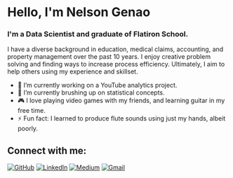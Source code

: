 # Hello, I'm Nelson Genao

###  I'm a Data Scientist and graduate of Flatiron School.
I have a diverse background in education, medical claims, accounting, and property management over the past 10 years.  I enjoy creative problem solving and finding ways to 
increase process efficiency.  Ultimately, I aim to help others using my experience and skillset.

- 🔭 I’m currently working on a YouTube analytics project.
- 🌱 I’m currently brushing up on statistical concepts.
- 🎮 I love playing video games with my friends, and learning guitar in my free time.
- ⚡ Fun fact: I learned to produce flute sounds using just my hands, albeit poorly.

## Connect with me:

[![GitHub](https://img.shields.io/badge/github-%23121011.svg?style=for-the-badge&logo=github&logoColor=white)](https://github.com/NelGen)
[![LinkedIn](https://img.shields.io/badge/linkedin-%230077B5.svg?style=for-the-badge&logo=linkedin&logoColor=white)](https://www.linkedin.com/in/nelson-c-genao)
[![Medium](https://img.shields.io/badge/Medium-12100E?style=for-the-badge&logo=medium&logoColor=white)](https://ngenao88.medium.com/)
[![Gmail](https://img.shields.io/badge/Gmail-D14836?style=for-the-badge&logo=gmail&logoColor=white)](mailto:ngenao88@gmail.com)
